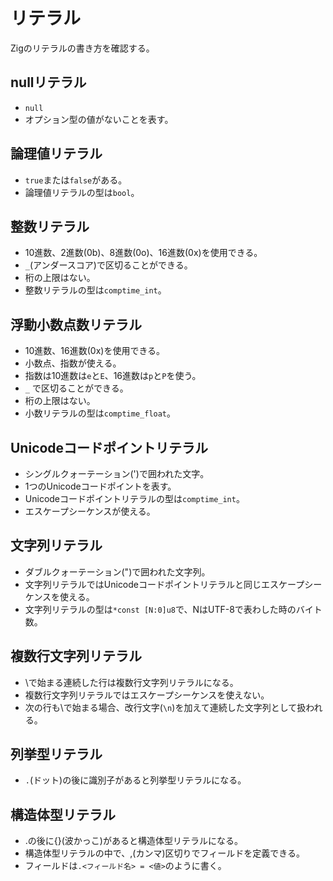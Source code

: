 # リテラル

Zigのリテラルの書き方を確認する。

## nullリテラル

- `null`
- オプション型の値がないことを表す。

## 論理値リテラル

- `true`または`false`がある。
- 論理値リテラルの型は`bool`。

## 整数リテラル

- 10進数、2進数(0b)、8進数(0o)、16進数(0x)を使用できる。
- `_`(アンダースコア)で区切ることができる。
- 桁の上限はない。
- 整数リテラルの型は`comptime_int`。

## 浮動小数点数リテラル

- 10進数、16進数(0x)を使用できる。
- 小数点、指数が使える。
- 指数は10進数は`e`と`E`、16進数は`p`と`P`を使う。
- `_` で区切ることができる。
- 桁の上限はない。
- 小数リテラルの型は`comptime_float`。

## Unicodeコードポイントリテラル

- シングルクォーテーション(')で囲われた文字。
- 1つのUnicodeコードポイントを表す。
- Unicodeコードポイントリテラルの型は`comptime_int`。
- エスケープシーケンスが使える。

## 文字列リテラル

- ダブルクォーテーション(")で囲われた文字列。
- 文字列リテラルではUnicodeコードポイントリテラルと同じエスケープシーケンスを使える。
- 文字列リテラルの型は`*const [N:0]u8`で、NはUTF-8で表わした時のバイト数。

## 複数行文字列リテラル

- \\で始まる連続した行は複数行文字列リテラルになる。
- 複数行文字列リテラルではエスケープシーケンスを使えない。
- 次の行も\\で始まる場合、改行文字(`\n`)を加えて連続した文字列として扱われる。

## 列挙型リテラル

- `.`(ドット)の後に識別子があると列挙型リテラルになる。

## 構造体型リテラル

- .の後に{}(波かっこ)があると構造体型リテラルになる。
- 構造体型リテラルの中で、,(カンマ)区切りでフィールドを定義できる。
- フィールドは`.<フィールド名> = <値>`のように書く。
